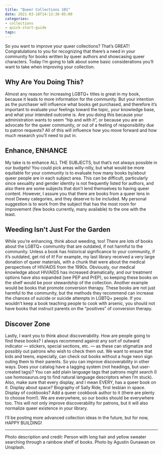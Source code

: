 ```yaml
---
title: "Queer Collections 101"
date: 2021-03-18T14:13:38-05:00
categories:
- collections
- quick-start-guide
tags:
---
```

So you want to improve your queer collections? That’s GREAT! Congratulations to you for recognizing that there’s a need in your community for books written by queer authors and showcasing queer characters. Today I’m going to talk about some basic considerations you’ll want to take when improving your collection.

## Why Are You Doing This?

Almost any reason for increasing LGBTQ+ titles is great in my book, because it leads to more information for the community. But your intention as the purchaser will influence what books get purchased, and therefore it’s important to evaluate your feelings toward the topic, your knowledge base, and what your intended outcome is. Are you doing this because your administration wants to seem “hip and with it”, or because you are an advocate for the queer community, or out of a feeling of responsibility due to patron requests? All of this will influence how you move forward and how much research you’ll need to put in.

## Enhance, ENHANCE

My take is to enhance ALL THE SUBJECTS, but that’s not always possible in our budgets! You could pick areas willy-nilly, but what would be more equitable for your community is to evaluate how many books by/about queer people are in each subject area. This can be difficult, particularly since sexuality and gender identity is not frequently listed for authors, and also there are some subjects that don’t lend themselves to having queer content. However, I assure you that there are books from a queer lens in most Dewey categories, and they deserve to be included. My personal suggestion is to work from the subject that has the most room for improvement (few books currently, many available) to the one with the least.

## Weeding Isn't Just For the Garden

While you’re enhancing, think about weeding, too! There are lots of books about the LGBTQ+ community that are outdated, if not harmful to the community. Unless a book has historical significance to your community, if it’s outdated, get rid of it! For example, my last library received a very large donation of queer materials, with a chunk that were about the medical perspectives of HIV/AIDS from the 1990s. Obviously, our medical knowledge about HIV/AIDS has increased dramatically, and our treatment options have also expanded (see PEP and PrEP), so keeping these books on the shelf would be poor stewardship of the collection. Another example would be books that promote conversion therapy. These books are not just harmful to the community, but the methods they recommend can increase the chances of suicide or suicide attempts in LGBTQ+ people. If you wouldn’t keep a book teaching people to cook with arsenic, you should not have books that instruct parents on the “positives” of conversion therapy.

## Discover Zone

Lastly, I want you to think about discoverability. How are people going to find these books? I always recommend against any sort of outward indicator — stickers, special sections, etc. — as these can stigmatize and possibly out patrons who wish to check them out. We want to ensure that kids and teens, especially, can check out books without a huge neon sign outing them to their parents. So you can improve discoverability in other ways. Does your catalog have a tagging system (not headings, but user-created tags)? You can add plain language tags that patrons might search (I use homosaurus.org to find natural language descriptors when I’m stuck). Also, make sure that every display, and I mean EVERY, has a queer book on it. Display about space? Biography of Sally Ride, first lesbian in space. Display of cookbooks? Add a queer cookbook author to it (there are plenty to choose from!). We are everywhere, so our books should be everywhere too. This will not only improve discoverability for patrons, but it will also normalize queer existence in your library.

I’ll be posting more advanced collection ideas in the future, but for now, HAPPY BUILDING!

---

Photo description and credit: Person with long hair and yellow sweater searching through a rainbow shelf of books. Photo by Agustin Gunawan on Unsplash.